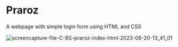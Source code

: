# Praroz
A webpage with simple login form using HTML and CSS

![screencapture-file-C-BS-praroz-index-html-2023-08-20-13_41_01](https://github.com/KomalR2003/Praroz/assets/138985585/2bf1fe5d-e9d4-4d9d-9a5f-16b13e7497d0)

